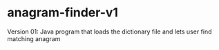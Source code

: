 # anagram-finder-v1
Version 01: Java program that loads the dictionary file and lets user find matching anagram


